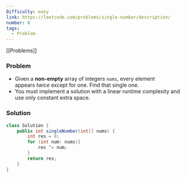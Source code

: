```yaml
---
Difficulty: easy
link: https://leetcode.com/problems/single-number/description/
number: 0
tags:
  - Problem
---
```

[[Problems]]
### Problem
- Given a **non-empty** array of integers `nums`, every element appears _twice_ except for one. Find that single one.
- You must implement a solution with a linear runtime complexity and use only constant extra space.

### Solution
```java
class Solution {
    public int singleNumber(int[] nums) {
        int res = 0;
        for (int num: nums){
            res ^= num;
        }
        return res;
    }
}
```
